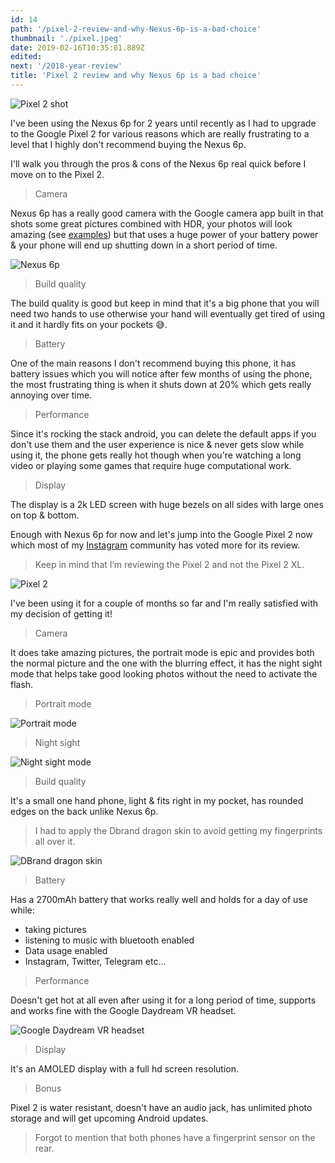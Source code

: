 ```yaml
---
id: 14
path: '/pixel-2-review-and-why-Nexus-6p-is-a-bad-choice'
thumbnail: './pixel.jpeg'
date: 2019-02-16T10:35:01.889Z
edited:
next: '/2018-year-review'
title: 'Pixel 2 review and why Nexus 6p is a bad choice'
---
```


![Pixel 2 shot](pixel.jpeg)

I've been using the Nexus 6p for 2 years until recently as I had to upgrade to the Google Pixel 2 for various reasons which are really frustrating to a level that I highly don't recommend buying the Nexus 6p.

I'll walk you through the pros & cons of the Nexus 6p real quick before I move on to the Pixel 2.

> Camera

Nexus 6p has a really good camera with the Google camera app built in that shots some great pictures combined with HDR, your photos will look amazing (see [examples](https://unsplash.com/@smakosh)) but that uses a huge power of your battery power & your phone will end up shutting down in a short period of time.

![Nexus 6p](nexus6p.jpg)

> Build quality

The build quality is good but keep in mind that it's a big phone that you will need two hands to use otherwise your hand will eventually get tired of using it and it hardly fits on your pockets 😅.

> Battery

One of the main reasons I don't recommend buying this phone, it has battery issues which you will notice after few months of using the phone, the most frustrating thing is when it shuts down at 20% which gets really annoying over time.

> Performance

Since it's rocking the stack android, you can delete the default apps if you don't use them and the user experience is nice & never gets slow while using it, the phone gets really hot though when you're watching a long video or playing some games that require huge computational work.

> Display

The display is a 2k LED screen with huge bezels on all sides with large ones on top & bottom.

Enough with Nexus 6p for now and let's jump into the Google Pixel 2 now which most of my [Instagram](https://www.instagram.com/smakosh19/) community has voted more for its review.

> Keep in mind that I’m reviewing the Pixel 2 and not the Pixel 2 XL.

![Pixel 2](pixel2box.jpg)

I've been using it for a couple of months so far and I'm really satisfied with my decision of getting it!

> Camera

It does take amazing pictures, the portrait mode is epic and provides both the normal picture and the one with the blurring effect, it has the night sight mode that helps take good looking photos without the need to activate the flash.

> Portrait mode

![Portrait mode](portrait.jpg)

> Night sight

![Night sight mode](sight.jpg)

> Build quality

It's a small one hand phone, light & fits right in my pocket, has rounded edges on the back unlike Nexus 6p.

> I had to apply the Dbrand dragon skin to avoid getting my fingerprints all over it.

![DBrand dragon skin](dragon.jpeg)

> Battery

Has a 2700mAh battery that works really well and holds for a day of use while:

- taking pictures
- listening to music with bluetooth enabled
- Data usage enabled
- Instagram, Twitter, Telegram etc...

> Performance

Doesn't get hot at all even after using it for a long period of time, supports and works fine with the Google Daydream VR headset.

![Google Daydream VR headset](vr.jpg)

> Display

It's an AMOLED display with a full hd screen resolution.

> Bonus

Pixel 2 is water resistant, doesn't have an audio jack, has unlimited photo storage and will get upcoming Android updates.

> Forgot to mention that both phones have a fingerprint sensor on the rear.
